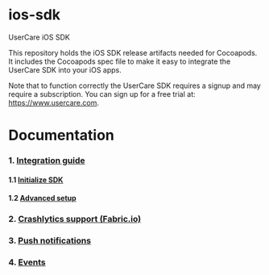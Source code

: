 # ios-sdk
UserCare iOS SDK

This repository holds the iOS SDK release artifacts needed for Cocoapods. It includes the 
Cocoapods spec file to make it easy to integrate the UserCare SDK into your iOS apps.

Note that to function correctly the UserCare SDK requires a signup and may require a
subscription. You can sign up for a free trial at: https://www.usercare.com.

# Documentation
### 1. [Integration guide](Docs/integrate.md)
#### 1.1 [Initialize SDK](Docs/initialize.md)
#### 1.2 [Advanced setup](Docs/advanced.md)
### 2. [Crashlytics support (Fabric.io)](Docs/crashlytics.md)
### 3. [Push notifications](Docs/pushes.md)
### 4. [Events](Docs/events.md)